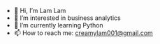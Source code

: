 - 👋 Hi, I’m Lam Lam
- 👀 I’m interested in business analytics
- 🌱 I’m currently learning Python
- 📫 How to reach me: creamylam001@gmail.com

<!---
Lamlamr11/Lamlamr11 is a ✨ special ✨ repository because its `README.md` (this file) appears on your GitHub profile.
You can click the Preview link to take a look at your changes.
--->
